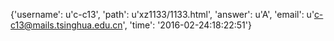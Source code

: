 {'username': u'c-c13', 'path': u'xz1133/1133.html', 'answer': u'A', 'email': u'c-c13@mails.tsinghua.edu.cn', 'time': '2016-02-24:18:22:51'}